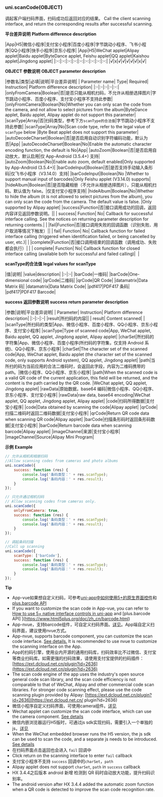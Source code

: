 ### uni.scanCode(OBJECT)
调起客户端扫码界面，扫码成功后返回对应的结果。
Call the client scanning interface, and return the corresponding results after successful scanning.

**平台差异说明**
**Platform difference description**

|App|H5|微信小程序|支付宝小程序|百度小程序|字节跳动小程序、飞书小程序|QQ小程序|快手小程序|京东小程序|
|App|H5|WeChat applet|Alipay applet|Baidu applet|ByteDance applet, Feishu applet|QQ applet|Kaishou applet|Jingdong applet|
|:-:|:-:|:-:|:-:|:-:|:-:|:-:|:-:|:-:|
|√|x|√|√|√|√|√|x|√|

**OBJECT 参数说明**
**OBJECT parameter description**

|参数名|类型|必填|说明|平台差异说明|
| Parameter name| Type| Required| Instruction| Platform difference description|
|:-|:-|:-|:-|:-:|
|onlyFromCamera|Boolean|否|是否只能从相机扫码，不允许从相册选择图片|字节跳动小程序、百度小程序、支付宝小程序不支持此参数|
|onlyFromCamera|Boolean|No|Whether you can only scan the code from the camera, and not allow to select pictures from the album|ByteDance applet, Baidu applet, Alipay applet do not support this parameter|
|scanType|Array|否|扫码类型，参考下方`scanType的合法值`|字节跳动小程序不支持此参数|
|scanType|Array|No|Scan code type, refer to the legal value of `scanType` below |Byte Beat applet does not support this parameter|
|autoDecodeCharset|Boolean|否|是否启用自动识别字符编码功能，默认为否|App|
|autoDecodeCharset|Boolean|No|Enable the automatic character encoding function, the default is No|App|
|autoZoom|Boolean|否|是否启用自动放大，默认启用|仅 App-Android (3.5.4+) 支持|
|autoZoom|Boolean|No|Enable auto zoom, default enabled|Only supported by App-Android (3.5.4+)|
|barCodeInput|Boolean|否|是否支持手动输入条形码|仅飞书小程序（V3.14.0）支持|
|barCodeInput|Boolean|No |Whether to support manual input of barcodes|Only Feishu applet (V3.14.0) supports|
|hideAlbum|Boolean|否|是否隐藏相册（不允许从相册选择图片），只能从相机扫码。默认值为 false。|仅支付宝小程序支持|
|hideAlbum|Boolean|No|Whether to hide the album (it is not allowed to select pictures from the album), you can only scan the code from the camera. The default value is false. |Only supported by Alipay applet|
|success|Function|否|接口调用成功的回调，返回内容详见返回参数说明。||
| success| Function| No| Callback for successful interface calling. See the notices on returning parameter description for returning contents.| |
|fail|Function|否|接口调用失败的回调函数（识别失败、用户取消等情况下触发）||
| fail| Function| No| Callback function for failed interface calling (triggered when identification failed, or being cancelled by user, etc.)| |
|complete|Function|否|接口调用结束的回调函数（调用成功、失败都会执行）|&nbsp;|
| complete| Function| No| Callback function for closed interface calling (available both for successful and failed calling)|  |

**scanType的合法值**
**legal values for scanType**

|值|说明|
|value|description|
|:-|:-|
|barCode|一维码|
|barCode|One-dimensional code|
|qrCode|二维码|
|qrCode|QR Code|
|datamatrix|Data Matrix 码|
|datamatrix|Data Matrix Code|
|pdf417|PDF417 条码|
|pdf417|PDF417 Barcode|

**success 返回参数说明**
**success return parameter description**

|参数|说明|平台差异说明|
| Parameter| Instruction| Platform difference description|
|:-|:-|:-|
|result|所扫码的内容||
| result| Content scanned| |
|scanType|所扫码的类型|App、微信小程序、百度小程序、QQ小程序、京东小程序、支付宝小程序|
|scanType|Type of scanned code|App, WeChat applet, Baidu applet, QQ applet, Jingdong applet, Alipay applet|
|charSet|所扫码的字符集|App、微信小程序、百度小程序(所扫码的字符集，仅支持 Android 系统)、QQ小程序、京东小程序|
|charSet|The character set of the scanned code|App, WeChat applet, Baidu applet (the character set of the scanned code, only supports Android system), QQ applet, Jingdong applet|
|path|当所扫的码为当前应用的合法二维码时，会返回此字段，内容为二维码携带的 path。|微信小程序、QQ小程序、京东小程序|
|path|When the scanned code is a valid QR code of the current application, this field will be returned, and the content is the path carried by the QR code. |WeChat applet, QQ applet, Jingdong applet|
|rawData|原始数据，base64 编码|微信小程序、QQ小程序、京东小程序、支付宝小程序|
|rawData|raw data, base64 encoding|WeChat applet, QQ applet, Jingdong applet, Alipay applet|
|code|扫码所得数据|支付宝小程序|
|code|Data obtained by scanning the code|Alipay applet|
|qrCode|扫描二维码时返回二维码数据|支付宝小程序|
|qrCode|Return QR code data when scanning QR code|Alipay applet|
|barCode|扫描条形码时返回条形码数据|支付宝小程序|
|barCode|Return barcode data when scanning barcode|Alipay applet|
|imageChannel|来源|支付宝小程序|
|imageChannel|Source|Alipay Mini Program|


**示例**
**Example**

```javascript
// 允许从相机和相册扫码
//Allow scanning codes from cameras and photo albums
uni.scanCode({
	success: function (res) {
		console.log('条码类型：' + res.scanType);
		console.log('条码内容：' + res.result);
	}
});

// 只允许通过相机扫码
// Allow scanning codes from cameras only.
uni.scanCode({
	onlyFromCamera: true,
	success: function (res) {
		console.log('条码类型：' + res.scanType);
		console.log('条码内容：' + res.result);
	}
});

// 调起条码扫描
//Call up scanning
uni.scanCode({
	scanType: ['barCode'],
	success: function (res) {
		console.log('条码类型：' + res.scanType);
		console.log('条码内容：' + res.result);
	}
});
```

**Tip**

- App-vue如果想自定义扫码，可参考[uni-app中如何使用5+的原生界面控件](http://ask.dcloud.net.cn/article/35036)和[plus.barcode API](https://www.html5plus.org/doc/zh_cn/barcode.html)
- If you want to customize the scan code in App-vue, you can refer to [How to use 5+ native interface controls in uni-app](http://ask.dcloud.net.cn/article/35036) and [plus.barcode API] ](https://www.html5plus.org/doc/zh_cn/barcode.html)
- App-nvue，支持barcode组件，可自定义扫码界面。[详见](https://uniapp.dcloud.io/component/barcode)。App端自定义扫码界面，建议使用nvue方式。
- App-nvue, supports barcode component, you can customize the scan code interface. [See details.](https://uniapp.dcloud.io/component/barcode) It is recommended to use nvue to customize the scanning interface on the App.
- App的扫码引擎，使用业内开源的通用扫码库，扫码效率比不过微信、支付宝等商业扫码库。如需更强的扫码效果，请使用支付宝提供的扫码插件：[https://ext.dcloud.net.cn/plugin?id=2636](https://ext.dcloud.net.cn/plugin?id=2636)
- The scan code engine of the app uses the industry's open source general code scan library, and the scan code efficiency is not comparable to that of WeChat, Alipay and other commercial code scan libraries. For stronger code scanning effect, please use the code scanning plugin provided by Alipay: [https://ext.dcloud.net.cn/plugin?id=2636](https://ext.dcloud.net.cn/ plugin?id=2636)
- 微信小程序自定义扫码界面，可使用camera组件。[详见](https://uniapp.dcloud.io/component/camera)
- Wechat applet can customize the scan code interface, which can use the camera component. [See details](https://uniapp.dcloud.io/component/camera)
- 微信内嵌浏览器运行H5版时，可通过js sdk实现扫码，需要引入一个单独的js，[详见](https://ask.dcloud.net.cn/article/35380)
- When the WeChat embedded browser runs the H5 version, the js sdk can be used to scan the code, and a separate js needs to be introduced. [See details](https://ask.dcloud.net.cn/article/35380)
- 在扫码界面点击返回也会进入 `fail` 回调中
- Click return on the scanning interface to enter `fail` callback
- 支付宝小程序不支持 `success` 回调中的`charSet`，`path`
- Alipay applet does not support `charSet`, `path` in `success` callback
- HX 3.4.4之后版本 android 新增 检测到 QR 码时自动放大功能，提升扫码识别率。
- The android version after HX 3.4.4 added the automatic zoom function when a QR code is detected to improve the scan code recognition rate.

